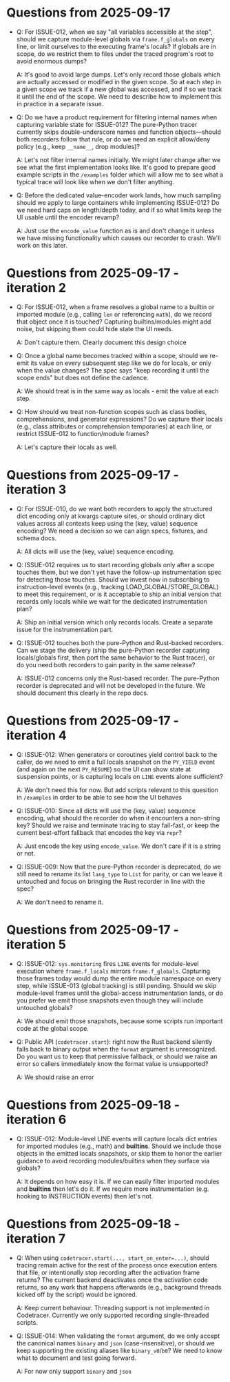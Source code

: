 # Questions from 2025-09-17

- Q: For ISSUE-012, when we say "all variables accessible at the
  step", should we capture module-level globals via `frame.f_globals`
  on every line, or limit ourselves to the executing frame's locals?
  If globals are in scope, do we restrict them to files under the
  traced program's root to avoid enormous dumps?
  
  A: It's good to avoid large dumps. Let's only record those globals
  which are actually accessed or modified in the given scope. So at
  each step in a given scope we track if a new global was accessed,
  and if so we track it until the end of the scope. We need to
  describe how to implement this in practice in a separate issue.

- Q: Do we have a product requirement for filtering internal names
  when capturing variable state for ISSUE-012? The pure-Python tracer
  currently skips double-underscore names and function objects—should
  both recorders follow that rule, or do we need an explicit
  allow/deny policy (e.g., keep `__name__`, drop modules)?
  
  A: Let's not filter internal names initially. We might later change
  after we see what the first implementation looks like. It's good to
  prepare good example scripts in the `/examples` folder which will
  allow me to see what a typical trace will look like when we don't
  filter anything.

- Q: Before the dedicated value-encoder work lands, how much sampling
  should we apply to large containers while implementing ISSUE-012? Do
  we need hard caps on length/depth today, and if so what limits keep
  the UI usable until the encoder revamp?

  A: Just use the `encode_value` function as is and don't change it
  unless we have missing functionality which causes our recorder to
  crash. We'll work on this later.

# Questions from 2025-09-17 - iteration 2

- Q: For ISSUE-012, when a frame resolves a global name to a builtin
  or imported module (e.g., calling `len` or referencing `math`), do
  we record that object once it is touched? Capturing builtins/modules
  might add noise, but skipping them could hide state the UI needs.

  A: Don't capture them. Clearly document this design choice

- Q: Once a global name becomes tracked within a scope, should we
  re-emit its value on every subsequent step like we do for locals, or
  only when the value changes? The spec says "keep recording it until
  the scope ends" but does not define the cadence.
  
  A: We should treat is in the same way as locals - emit the value at each step.

- Q: How should we treat non-function scopes such as class bodies,
  comprehensions, and generator expressions? Do we capture their
  locals (e.g., class attributes or comprehension temporaries) at each
  line, or restrict ISSUE-012 to function/module frames?
  
  A: Let's capture their locals as well.
# Questions from 2025-09-17 - iteration 3

- Q: For ISSUE-010, do we want both recorders to apply the structured
  dict encoding only at kwargs capture sites, or should ordinary dict
  values across all contexts keep using the (key, value) sequence
  encoding? We need a decision so we can align specs, fixtures, and
  schema docs.
  
  A: All dicts will use the (key, value) sequence encoding. 

- Q: ISSUE-012 requires us to start recording globals only after a
  scope touches them, but we don't yet have the follow-up
  instrumentation spec for detecting those touches. Should we invest
  now in subscribing to instruction-level events (e.g., tracking
  LOAD_GLOBAL/STORE_GLOBAL) to meet this requirement, or is it
  acceptable to ship an initial version that records only locals while
  we wait for the dedicated instrumentation plan?
  
  A: Ship an initial version which only records locals. Create a
  separate issue for the instrumentation part.

- Q: ISSUE-012 touches both the pure-Python and Rust-backed
  recorders. Can we stage the delivery (ship the pure-Python recorder
  capturing locals/globals first, then port the same behavior to the
  Rust tracer), or do you need both recorders to gain parity in the
  same release?
  
  A: ISSUE-012 concerns only the Rust-based recorder. The pure-Python
  recorder is deprecated and will not be developed in the future. We
  should document this clearly in the repo docs.
# Questions from 2025-09-17 - iteration 4

- Q: ISSUE-012: When generators or coroutines yield control back to
  the caller, do we need to emit a full locals snapshot on the
  `PY_YIELD` event (and again on the next `PY_RESUME`) so the UI can
  show state at suspension points, or is capturing locals on `LINE`
  events alone sufficient?
  
  A: We don't need this for now. But add scripts relevant to this
  quesition in `/examples` in order to be able to see how the UI
  behaves

- Q: ISSUE-010: Since all dicts will use the (key, value) sequence
  encoding, what should the recorder do when it encounters a
  non-string key? Should we raise and terminate tracing to stay
  fail-fast, or keep the current best-effort fallback that encodes the
  key via `repr`?
  
  A: Just encode the key using `encode_value`. We don't care if it is
  a string or not.

- Q: ISSUE-009: Now that the pure-Python recorder is deprecated, do we
  still need to rename its list `lang_type` to `List` for parity, or
  can we leave it untouched and focus on bringing the Rust recorder in
  line with the spec?
  
  A: We don't need to rename it.

# Questions from 2025-09-17 - iteration 5

- Q: ISSUE-012: `sys.monitoring` fires `LINE` events for module-level
  execution where `frame.f_locals` mirrors
  `frame.f_globals`. Capturing those frames today would dump the
  entire module namespace on every step, while ISSUE-013 (global
  tracking) is still pending. Should we skip module-level frames until
  the global-access instrumentation lands, or do you prefer we emit
  those snapshots even though they will include untouched globals?
  
  A: We should emit those snapshots, because some scripts run
  important code at the global scope. 

- Q: Public API (`codetracer.start`): right now the Rust backend
  silently falls back to binary output when the `format` argument is
  unrecognized. Do you want us to keep that permissive fallback, or
  should we raise an error so callers immediately know the format
  value is unsupported?
  
  A: We should raise an error

# Questions from 2025-09-18 - iteration 6

- Q: ISSUE-012: Module-level LINE events will capture locals dict
  entries for imported modules (e.g., math) and __builtins__. Should
  we include those objects in the emitted locals snapshots, or skip
  them to honor the earlier guidance to avoid recording
  modules/builtins when they surface via globals?

  A: It depends on how easy it is. If we can easily filter imported
  modules and __builtins__ then let's do it. If we require more
  instrumentation (e.g. hooking to INSTRUCTION events) then let's not.

# Questions from 2025-09-18 - iteration 7

- Q: When using `codetracer.start(..., start_on_enter=...)`, should
  tracing remain active for the rest of the process once execution
  enters that file, or intentionally stop recording after the
  activation frame returns? The current backend deactivates once the
  activation code returns, so any work that happens afterwards (e.g.,
  background threads kicked off by the script) would be ignored.
  
  A: Keep current behaviour. Threading support is not implemented in
  Codetracer. Currently we only supported recording single-threaded
  scripts.

- Q: ISSUE-014: When validating the `format` argument, do we only
  accept the canonical names `binary` and `json` (case-insensitive),
  or should we keep supporting the existing aliases like
  `binary_v0`/`b0`? We need to know what to document and test going
  forward.

  A: For now only support `binary` and `json`
